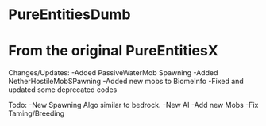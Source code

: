 # PureEntitiesDumb
# From the original PureEntitiesX 
Changes/Updates:
-Added PassiveWaterMob Spawning
-Added NetherHostileMobSPawning
-Added new mobs to BiomeInfo
-Fixed and updated some deprecated codes

Todo:
-New Spawning Algo similar to bedrock.
-New AI
-Add new Mobs
-Fix Taming/Breeding 

